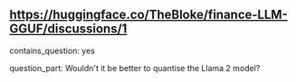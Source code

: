 ## https://huggingface.co/TheBloke/finance-LLM-GGUF/discussions/1

contains_question: yes

question_part: Wouldn't it be better to quantise the Llama 2 model?